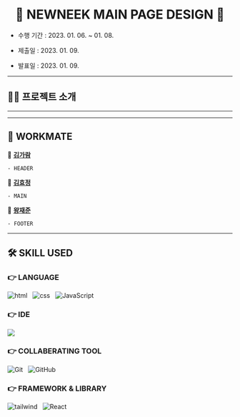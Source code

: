 <h1 align='center'>🎨 NEWNEEK MAIN PAGE DESIGN 📱</h1>

- 수행 기간 : 2023. 01. 06. ~ 01. 08.

- 제출일 : 2023. 01. 09.

- 발표일 : 2023. 01. 09.

---

## 💁‍♂️ 프로젝트 소개

---

---

## 👭 WORKMATE

👩 [**김가람**](https://github.com/kim-garam)

    - HEADER

👩 [**김효정**](https://github.com/410am)

    - MAIN

🧑 [**왕재준**](https://github.com/jayarnim)

    - FOOTER

---

## 🛠 SKILL USED

### 👉 LANGUAGE

<img alt="html" src="https://img.shields.io/badge/HTML5-E34F26?&style=for-the-badge&logo=html5&logoColor=white"/> &nbsp;
<img alt="css" src="https://img.shields.io/badge/CSS3-E4405F?style=for-the-badge&logo=CSS3&logoColor=#1572B6"/> &nbsp;
<img alt="JavaScript" src="https://img.shields.io/badge/javascript%20-%23323330.svg?&style=for-the-badge&logo=javascript&logoColor=%23F7DF1E"/>

### 👉 IDE
<img src="https://img.shields.io/badge/Visual%20Studio%20Code-4479A1?style=for-the-badge&logo=Visual Studio Code&logoColor=white"/>

### 👉 COLLABERATING TOOL
<img alt="Git" src="https://img.shields.io/badge/Git-F05032?style=for-the-badge&logo=Git&logoColor=white"/> &nbsp;
<img alt="GitHub" src="https://img.shields.io/badge/GitHub-181717?style=for-the-badge&logo=GitHub&logoColor=white"/>

### 👉 FRAMEWORK & LIBRARY

<img alt="tailwind" src="https://img.shields.io/badge/tailwind-06B6D4?style=for-the-badge&logo=Tailwind CSS&logoColor=white"/> &nbsp;
<img alt="React" src="https://img.shields.io/badge/React-61DAFB?style=for-the-badge&logo=Tailwind CSS&logoColor=white"/>
